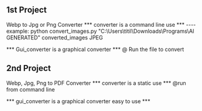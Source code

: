 1st Project
-----------
Webp to Jpg or Png Converter
*** converter is a command line use ***
---- example: python convert_images.py "C:\Users\titil\Downloads\Programs\AI GENERATED" converted_images JPEG

*** Gui_converter is a graphical converter ***
@ Run the file to convert

2nd Project
-----------
Webp, Jpg, Png to PDF Converter
*** converter is a static use ***
    @run from command line

*** gui_converter is a graphical converter easy to use ***
